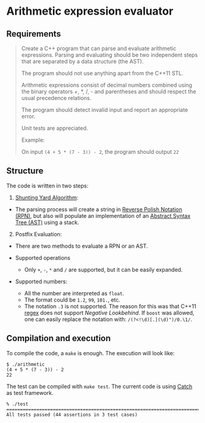 # Arithmetic expression evaluator

## Requirements

> Create a C++ program that can parse and evaluate arithmetic expressions.
> Parsing and evaluating should be two independent steps that are separated by a data structure (the AST).
>
> The program should not use anything apart from the C++11 STL.
>
> Arithmetic expressions consist of decimal numbers combined using the binary
> operators +, *, /, - and parentheses and should respect the usual precedence relations.
>
> The program should detect invalid input and report an appropriate error.
>
> Unit tests are appreciated.
>
> Example:
>
> On input `(4 + 5 * (7 - 3)) - 2`, the program should output `22`

## Structure

The code is written in two steps:
1. [Shunting Yard Algorithm](https://en.wikipedia.org/wiki/Shunting-yard_algorithm):
  * The parsing process will create a string in [Reverse Polish Notation (RPN)](https://en.wikipedia.org/wiki/Reverse_Polish_notation),
    but also will populate an implementation of an [Abstract Syntax Tree (AST)](https://en.wikipedia.org/wiki/Shunting-yard_algorithm)
    using a stack.
2. Postfix Evaluation:
  * There are two methods to evaluate a RPN or an AST.

* Supported operations
   * Only `+`, `-`, `*` and `/` are supported, but it can be easily expanded.
* Supported numbers:
   * All the number are interpreted as `float`.
   * The format could be `1.2`, `99`, `101.`, etc.
   * The notation `.3` is not supported. The reason for this was that C++11 [regex](http://en.cppreference.com/w/cpp/regex)
     does not support *Negative Lookbehind*.
     If `boost` was allowed, one can easily replace the notation with:
     `/(?<!\d)[.](\d)")/0.\1/`.

## Compilation and execution

To compile the code, a `make` is enough.
The execution will look like:

```
$ ./arithmetic
(4 + 5 * (7 - 3)) - 2
22
```

The test can be compiled with `make test`.
The current code is using [Catch](https://github.com/philsquared/Catch)
as test framework.

```
% ./test
===============================================================================
All tests passed (44 assertions in 3 test cases)
```
